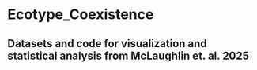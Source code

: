 # Ecotype_Coexistence
## Datasets and code for visualization and statistical analysis from McLaughlin et. al. 2025
